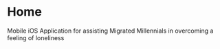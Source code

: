# Home
Mobile iOS Application for assisting Migrated Millennials in overcoming a feeling of loneliness
